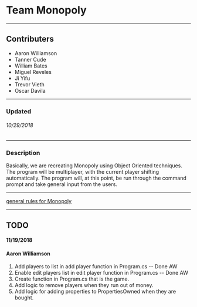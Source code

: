 # Team Monopoly
---
## Contributers
 * Aaron Williamson
 * Tanner Cude
 * William Bates
 * Miguel Reveles
 * Ji Yifu
 * Trevor Vieth
 * Oscar Davila
 ---
 ### Updated
 ###### 10/29/2018 
 ---
 ### Description
 Basically, we are recreating Monopoly using Object Oriented techniques. The program will be multiplayer, with the current player shifting automatically. The program will, at this point, be run through the command prompt and take general input from the users.
 
 ---
 [general rules for Monopoly](https://winning-moves.com/images/megamonopolyrules.pdf)

 ---
 ## TODO 
 #### 11/19/2018
 #### Aaron Williamson
 1. Add players to list in add player function in Program.cs -- Done AW
 2. Enable edit players list in edit player function in Program.cs -- Done AW
 3. Create function in Program.cs that is the game.
 4. Add logic to remove players when they run out of money.
 5. Add logic for adding properties to PropertiesOwned when they are bought.

